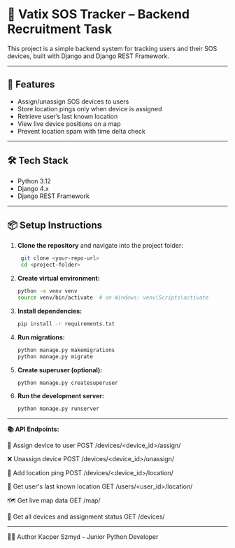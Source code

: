 # 📡 Vatix SOS Tracker – Backend Recruitment Task

This project is a simple backend system for tracking users and their SOS devices, built with Django and Django REST Framework.

---

## 🚀 Features

- Assign/unassign SOS devices to users
- Store location pings only when device is assigned
- Retrieve user’s last known location
- View live device positions on a map
- Prevent location spam with time delta check

---

## 🛠 Tech Stack

- Python 3.12
- Django 4.x
- Django REST Framework

---

## 📦 Setup Instructions

1. **Clone the repository** and navigate into the project folder:
   ```bash
    git clone <your-repo-url>
    cd <project-folder>
2. **Create virtual environment:**
    ```bash
    python -m venv venv
    source venv/bin/activate  # on Windows: venv\Scripts\activate
3. **Install dependencies:**
    ```bash
    pip install -r requirements.txt
4. **Run migrations:**
    ```bash
    python manage.py makemigrations
    python manage.py migrate
5. **Create superuser (optional):**
    ```bash
    python manage.py createsuperuser
6. **Run the development server:**
    ```bash
    python manage.py runserver


---
**📚 API Endpoints:**

🔄 Assign device to user
POST /devices/<device_id>/assign/

❌ Unassign device
POST /devices/<device_id>/unassign/

📍 Add location ping
POST /devices/<device_id>/location/

👤 Get user's last known location
GET /users/<user_id>/location/

🗺️ Get live map data
GET /map/

🧾 Get all devices and assignment status
GET /devices/

---

👨‍💻 Author
Kacper Szmyd – Junior Python Developer